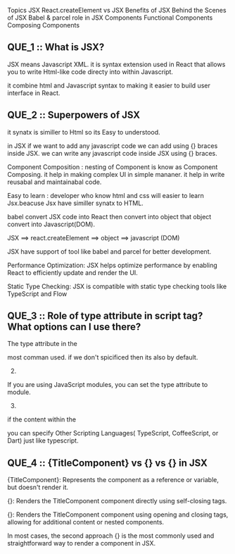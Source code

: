 Topics
JSX
React.createElement vs JSX
Benefits of JSX
Behind the Scenes of JSX
Babel & parcel role in JSX
Components
Functional Components
Composing Components

## QUE_1 :: What is JSX?

JSX means Javascript XML. it is syntax extension used in React that allows you to write Html-like code directy into within Javascript.

it combine html and Javascript syntax to making it easier to build user interface in React.

## QUE_2 :: Superpowers of JSX

it synatx is similler to Html so its Easy to understood.

in JSX if we want to add any javascript code we can add using {} braces inside JSX.
we can write any javascript code inside JSX using {} braces.

Component Composition : nesting of Component is know as Component Composing.
it help in making complex UI in simple mananer. it help in write reusabal and maintainabal code.

Easy to learn : developer who know html and css will easier to learn Jsx.beacuse Jsx have similler synatx to HTML.

babel convert JSX code into React then convert into object that object convert into Javascript(DOM).

JSX ==> react.createElement ==> object ==> javascript (DOM)

JSX have support of tool like babel and parcel for better development.

Performance Optimization: JSX helps optimize performance by enabling React to efficiently update and render the UI.

Static Type Checking: JSX is compatible with static type checking tools like TypeScript and Flow

## QUE_3 :: Role of type attribute in script tag? What options can I use there?

The type attribute in the <script> tag is used to specify the MIME type (Multipurpose Internet Mail Extensions) of the content within the <script> tag.
It helps the browser understand how to interpret and execute the script code.

1. <script type="text/javascript">...</script>

most comman used. if we don't spicificed then its also by default.

2. <script type="module">...</script>

If you are using JavaScript modules, you can set the type attribute to module.

3. <script type="application/json">...</script>

if the content within the <script> tag is JSON (JavaScript Object Notation) data.

4. <script type="text/typescript">...</script>

you can specify Other Scripting Languages( TypeScript, CoffeeScript, or Dart) just like typescript.

## QUE_4 :: {TitleComponent} vs {<TitleComponent/>} vs {<TitleComponent></TitleComponent>} in JSX

{TitleComponent}: Represents the component as a reference or variable, but doesn't render it.

{<TitleComponent/>}: Renders the TitleComponent component directly using self-closing tags.

{<TitleComponent></TitleComponent>}: Renders the TitleComponent component using opening and closing tags, allowing for additional content or nested components.

In most cases, the second approach {<TitleComponent/>} is the most commonly used and straightforward way to render a component in JSX.
